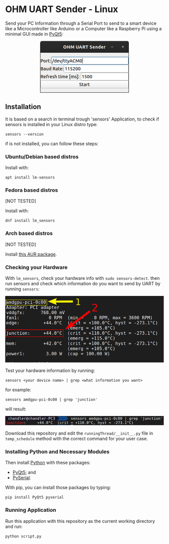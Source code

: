 # OHM UART Sender - Linux
Send your PC Information through a Serial Port to send to a smart device like a Microcontroller like Arduino or a Computer like a Raspberry Pi using a minimal GUI made in [PyQt5](https://pypi.org/project/PyQt5/):

<p align="center">
  <img src="media/preview.png">
</p>

## Installation
It is based on a search in terminal trough 'sensors' Application, to check if sensors is installed in your Linux distro type:
```
sensors --version
```
if is not installed, you can follow these steps:
### Ubuntu/Debian based distros
Install with:
```
apt install lm-sensors
```

### Fedora based distros
[NOT TESTED]

Install with:
```
dnf install lm_sensors
```
### Arch based distros
[NOT TESTED]

Install [this AUR package](https://aur.archlinux.org/packages/lm_sensors-git).

### Checking your Hardware
With `lm_sensors`, check your hardware info with `sudo sensors-detect`.
then run sensors and check which information do you want to send by UART by running `sensors`:
<p align="center">
  <img src="media/checkHardwareInfo.png">
</p>

Test your hardware information by running:
```
sensors <your device name> | grep <what information you want>
```
for example:
```
sensors amdgpu-pci-0c00 | grep 'junction'
```
will result:
<p align="center">
  <img src="media/checkHardwareInfo2.png">
</p>

Download this repository and edit the `runningThread/__init__.py` file in `temp_schedule` method with the correct command for your user case.

### Installing Python and Necessary Modules
Then install [Python](https://www.python.org/) with these packages:
- [PyQt5](https://pypi.org/project/PyQt5/); and
- [PySerial](https://pypi.org/project/pyserial/).

With pip, you can install those packages by typing:
```
pip install PyQt5 pyserial
```
### Running Application
Run this application with this repository as the current working directory and run:
```
python script.py
```